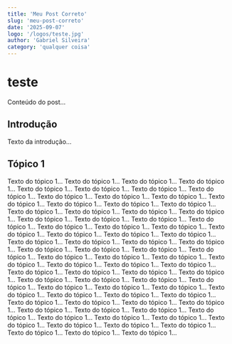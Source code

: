 ```yaml
---
title: 'Meu Post Correto'
slug: 'meu-post-correto'
date: '2025-09-07'
logo: '/logos/teste.jpg'
author: 'Gabriel Silveira'
category: 'qualquer coisa'
---
```


# teste

Conteúdo do post...

## Introdução

Texto da introdução...

## Tópico 1

Texto do tópico 1...
Texto do tópico 1...
Texto do tópico 1...
Texto do tópico 1...
Texto do tópico 1...
Texto do tópico 1...
Texto do tópico 1...
Texto do tópico 1...
Texto do tópico 1...
Texto do tópico 1...
Texto do tópico 1...
Texto do tópico 1...
Texto do tópico 1...
Texto do tópico 1...
Texto do tópico 1...
Texto do tópico 1...
Texto do tópico 1...
Texto do tópico 1...
Texto do tópico 1...
Texto do tópico 1...
Texto do tópico 1...
Texto do tópico 1...
Texto do tópico 1...
Texto do tópico 1...
Texto do tópico 1...
Texto do tópico 1...
Texto do tópico 1...
Texto do tópico 1...
Texto do tópico 1...
Texto do tópico 1...
Texto do tópico 1...
Texto do tópico 1...
Texto do tópico 1...
Texto do tópico 1...
Texto do tópico 1...
Texto do tópico 1...
Texto do tópico 1...
Texto do tópico 1...
Texto do tópico 1...
Texto do tópico 1...
Texto do tópico 1...
Texto do tópico 1...
Texto do tópico 1...
Texto do tópico 1...
Texto do tópico 1...
Texto do tópico 1...
Texto do tópico 1...
Texto do tópico 1...
Texto do tópico 1...
Texto do tópico 1...
Texto do tópico 1...
Texto do tópico 1...
Texto do tópico 1...
Texto do tópico 1...
Texto do tópico 1...
Texto do tópico 1...
Texto do tópico 1...
Texto do tópico 1...
Texto do tópico 1...
Texto do tópico 1...
Texto do tópico 1...
Texto do tópico 1...
Texto do tópico 1...
Texto do tópico 1...
Texto do tópico 1...
Texto do tópico 1...
Texto do tópico 1...
Texto do tópico 1...
Texto do tópico 1...
Texto do tópico 1...
Texto do tópico 1...
Texto do tópico 1...
Texto do tópico 1...
Texto do tópico 1...
Texto do tópico 1...
Texto do tópico 1...
Texto do tópico 1...
Texto do tópico 1...
